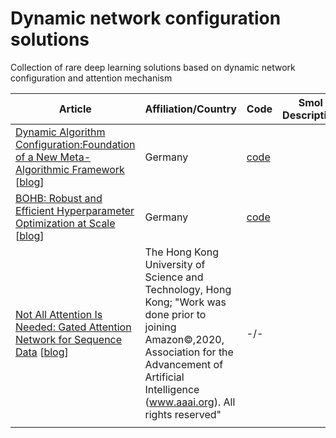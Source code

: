 # Dynamic network configuration solutions
Collection of rare deep learning solutions based on dynamic network configuration and attention mechanism

| Article 	| Affiliation/Country  	| Code 	| Smol Description 	| Key Words 	|
|---------	|-------------	|------	|------------------	|-----------	|
|[Dynamic Algorithm Configuration:Foundation of a New Meta-Algorithmic Framework](https://ecai2020.eu/papers/1237_paper.pdf) [[blog](https://www.automl.org/dynamic-algorithm-configuration/)]|Germany|[code](https://github.com/automl/DAC)|                  	|Hyperparameter optimization       	|
|[BOHB: Robust and Efficient Hyperparameter Optimization at Scale](https://www.automl.org/blog_bohb/) [[blog](https://www.automl.org/blog_bohb/)]|Germany|[code](https://github.com/automl/HpBandSter)|                  	|Hyperparameter optimization           	|
|[Not All Attention Is Needed: Gated Attention Network for Sequence Data](https://arxiv.org/abs/1912.00349) [[blog]()]|The Hong Kong University of Science and Technology, Hong Kong; "Work was done prior to joining Amazon©,2020, Association for the Advancement of Artificial Intelligence (www.aaai.org). All rights reserved" | -/- |                   | Attention mechanism, dynamic network configuration, sequentioal models, NLP, text classification|
|          	|               |       |                   |             |
